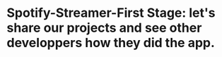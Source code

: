 # Spotify-Streamer-First Stage: let's share our projects and see other developpers how they did the app.  
